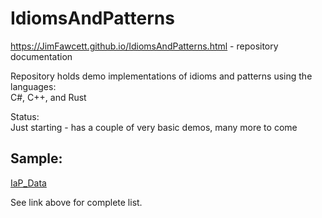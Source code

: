 # IdiomsAndPatterns
  https://JimFawcett.github.io/IdiomsAndPatterns.html  - repository documentation

Repository holds demo implementations of idioms and patterns using the languages:<br />
C#, C++, and Rust

Status:<br>
Just starting - has a couple of very basic demos, many more to come  

## Sample:
<a href="https://jimfawcett.github.io/Resources/IdiomsAndPatterns/IaP_Data.html">IaP_Data</a>

See link above for complete list.




